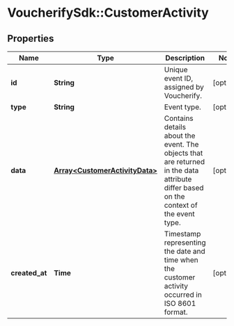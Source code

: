# VoucherifySdk::CustomerActivity

## Properties

| Name | Type | Description | Notes |
| ---- | ---- | ----------- | ----- |
| **id** | **String** | Unique event ID, assigned by Voucherify. | [optional] |
| **type** | **String** | Event type. | [optional] |
| **data** | [**Array&lt;CustomerActivityData&gt;**](CustomerActivityData.md) | Contains details about the event. The objects that are returned in the data attribute differ based on the context of the event type. | [optional] |
| **created_at** | **Time** | Timestamp representing the date and time when the customer activity occurred in ISO 8601 format. | [optional] |

